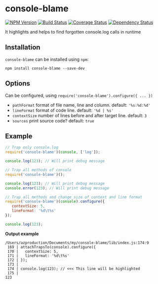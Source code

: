 # console-blame
[![NPM Version](https://badge.fury.io/js/console-blame.png)](https://npmjs.org/package/console-blame) [![Build Status](https://travis-ci.org/azproduction/console-blame.png?branch=master)](https://travis-ci.org/azproduction/console-blame) [![Coverage Status](https://coveralls.io/repos/azproduction/console-blame/badge.png?branch=master)](https://coveralls.io/r/azproduction/console-blame) [![Dependency Status](https://gemnasium.com/azproduction/console-blame.png)](https://gemnasium.com/azproduction/console-blame)

It highlights and helps to find forgotten console.log calls in runtime

## Installation

`console-blame` can be installed using `npm`:

```
npm install console-blame --save-dev
```

## Options

Can be configured, using `require('console-blame').configure({ ... })`

 - `pathFormat` format of file name, line and column. default: `'%s:%d:%d'`
 - `lineFormat` format of code line. default: `'%d | %s'`
 - `contextSize` number of lines before and after target line. default: `3`
 - `sources` print source code? default: `true`

## Example

```js
// Trap only console.log
require('console-blame')(console, ['log']);

console.log(123); // Will print debug message
```

```js
// Trap all methods of console
require('console-blame')();

console.log(123); // Will print debug message
console.error(123); // Will print debug message
```

```js
// Trap all methods and change size of context and line format 
require('console-blame')(console).configure({
   contextSize: 5,
   lineFormat: '%d\t%s'
});

console.log(123);
```
 
**Output example**

```
/Users/azproduction/Documents/my/console-blame/lib/index.js:174:9
 169 | attachTrapsTo(console).configure({
 170 |   contextSize: 5,
 171 |   lineFormat: '%d\t%s'
 172 | });
 173 |
 174 | console.log(123); // <<< This line will be highlighted
 175 |
123
```
